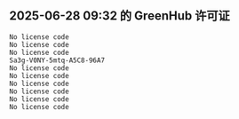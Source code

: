 ## 2025-06-28 09:32 的 GreenHub 许可证
```
No license code
No license code
No license code
Sa3g-V0NY-5mtq-A5C8-96A7
No license code
No license code
No license code
No license code
No license code
No license code
```
